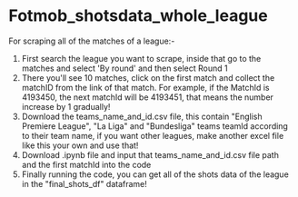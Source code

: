 # Fotmob_shotsdata_whole_league

For scraping all of the matches of a league:-
1. First search the league you want to scrape, inside that go to the matches and select 'By round' and then select Round 1
2. There you'll see 10 matches, click on the first match and collect the matchID from the link of that match. For example, if the MatchId is 4193450, the next matchId will be 4193451, that means the number increase by 1 gradually!
3. Download the teams_name_and_id.csv file, this contain "English Premiere League", "La Liga" and "Bundesliga" teams teamId according to their team name, if you want other leagues, make another excel file like this your own and use that!
4. Download .ipynb file and input that teams_name_and_id.csv file path and the first matchId into the code
5. Finally running the code, you can get all of the shots data of the league in  the "final_shots_df" dataframe! 
